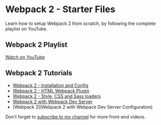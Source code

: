# Webpack 2 - Starter Files

Learn how to setup Webpack 2 from scratch, by following the complete playlist on YouTube.

## Webpack 2 Playlist
[Watch on YouTube](https://www.youtube.com/watch?v=JdGnYNtuEtE&list=PLkEZWD8wbltnRp6nRR8kv97RbpcUdNawY)

## Webpack 2 Tutorials

* [Webpack 2 - Installation and Config](https://www.youtube.com/watch?v=JdGnYNtuEtE&index=1&list=PLkEZWD8wbltnRp6nRR8kv97RbpcUdNawY)
* [Webpack 2 - HTML Webpack Plugin](https://www.youtube.com/watch?v=cKTDYSK0ArI&index=2&list=PLkEZWD8wbltnRp6nRR8kv97RbpcUdNawY)
* [Webpack 2 - Style, CSS and Sass loaders](https://www.youtube.com/watch?v=m7V0OackwxY&list=PLkEZWD8wbltnRp6nRR8kv97RbpcUdNawY&index=3)
* [Webpack 2 with Webpack Dev Server](https://www.youtube.com/watch?v=gH4LxB6NkNc&list=PLkEZWD8wbltnRp6nRR8kv97RbpcUdNawY&index=4)
* [Webpack 2](Webpack 2 with Webpack Dev Server Configuration)

Don't forget to [subscribe to my channel](https://www.youtube.com/channel/UC7O6CntQoAI-wYyJxYiqNUg?sub_confirmation=1) for more front-end videos.